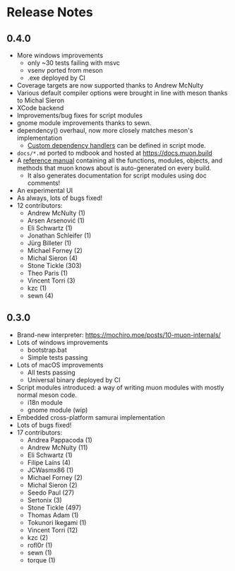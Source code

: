 # Release Notes

## 0.4.0

- More windows improvements
    - only ~30 tests failing with msvc
    - vsenv ported from meson
    - .exe deployed by CI
- Coverage targets are now supported thanks to Andrew McNulty
- Various default compiler options were brought in line with meson thanks to
  Michal Sieron
- XCode backend
- Improvements/bug fixes for script modules
- gnome module improvements thanks to sewn.
- dependency() overhaul, now more closely matches meson's implementation
    - [Custom dependency handlers](https://git.sr.ht/~lattis/muon/tree/master/item/src/script/runtime/dependencies.meson)
      can be defined in script mode.
- `docs/*.md` ported to mdbook and hosted at <https://docs.muon.build>
- A [reference manual](https://docs.muon.build/reference) containing all the
  functions, modules, objects, and methods that muon knows about is
  auto-generated on every build.
  - It also generates documentation for script modules using doc comments!
- An experimental UI
- As always, lots of bugs fixed!
- 12 contributors:
    - Andrew McNulty (1)
    - Arsen Arsenović (1)
    - Eli Schwartz (1)
    - Jonathan Schleifer (1)
    - Jürg Billeter (1)
    - Michael Forney (2)
    - Michal Sieron (4)
    - Stone Tickle (303)
    - Theo Paris (1)
    - Vincent Torri (3)
    - kzc (1)
    - sewn (4)

## 0.3.0

- Brand-new interpreter: <https://mochiro.moe/posts/10-muon-internals/>
- Lots of windows improvements
    - bootstrap.bat
    - Simple tests passing
- Lots of macOS improvements
    - All tests passing
    - Universal binary deployed by CI
- Script modules introduced: a way of writing muon modules with mostly normal
  meson code.
    - i18n module
    - gnome module (wip)
- Embedded cross-platform samurai implementation
- Lots of bugs fixed!
- 17 contributors:
    - Andrea Pappacoda (1)
    - Andrew McNulty (11)
    - Eli Schwartz (1)
    - Filipe Laíns (4)
    - JCWasmx86 (1)
    - Michael Forney (2)
    - Michal Sieron (2)
    - Seedo Paul (27)
    - Sertonix (3)
    - Stone Tickle (497)
    - Thomas Adam (1)
    - Tokunori Ikegami (1)
    - Vincent Torri (12)
    - kzc (2)
    - rofl0r (1)
    - sewn (1)
    - torque (1)

